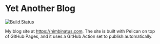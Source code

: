 # Yet Another Blog

[![Build Status](https://img.shields.io/endpoint.svg?url=https%3A%2F%2Factions-badge.atrox.dev%2Fnimbinatus%2Fnimbinatus.github.io%2Fbadge%3Fref%3Dsource&style=for-the-badge)](https://actions-badge.atrox.dev/nimbinatus/nimbinatus.github.io/goto?ref=source)

My blog site at https://nimbinatus.com. The site is built with Pelican on top of GitHub Pages, and it uses a GitHub Action set to publish automatically.
